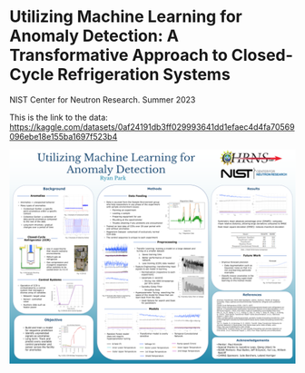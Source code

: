# Utilizing Machine Learning for Anomaly Detection: A Transformative Approach to Closed-Cycle Refrigeration Systems
NIST Center for Neutron Research. Summer 2023

This is the link to the data: https://kaggle.com/datasets/0af24191db3ff029993641dd1efaec4d4fa70569096ebe18e155ba1697f523b4


![Ryan_Park_SHIP_Poster.pptx.png](images/Ryan_Park_SHIP_Poster.pptx.png)   
